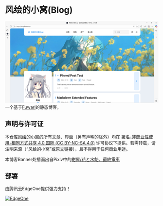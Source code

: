 # 风绘的小窝(Blog)


![封面](public/blog.png)
一个基于[Fuwari](https://github.com/saicaca/fuwari)的静态博客。
## 声明与许可证

本仓库[风绘的小窝](https://blog.fhowo.top)的所有文章、界面（另有声明的除外）均在 [署名-非商业性使用-相同方式共享 4.0 国际 (CC BY-NC-SA 4.0)](https://creativecommons.org/licenses/by-nc-sa/4.0/deed.zh-hans) 许可协议下提供。若需转载，请注明来源（“风绘的小窝”或原文链接），且不得用于任何商业用途。

本博客Banner处插画出自Pixiv中的[紺屋/花と水飴、最終電車](https://www.pixiv.net/artworks/109275847)

## 部署

由腾讯云EdgeOne提供强力支持！

[![EdgeOne](https://cdnstatic.tencentcs.com/edgeone/pages/deploy.svg)](https://console.cloud.tencent.com/edgeone)


